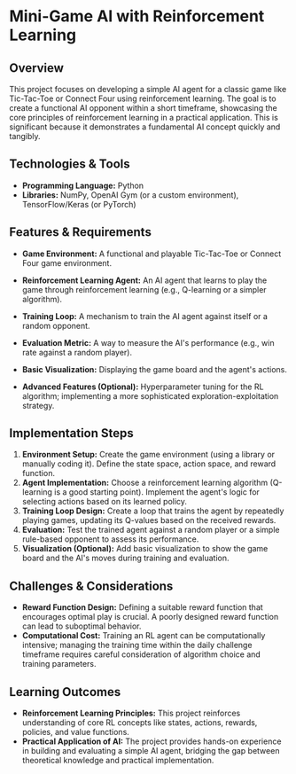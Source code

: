 # Mini-Game AI with Reinforcement Learning

## Overview

This project focuses on developing a simple AI agent for a classic game like Tic-Tac-Toe or Connect Four using reinforcement learning.  The goal is to create a functional AI opponent within a short timeframe, showcasing the core principles of reinforcement learning in a practical application.  This is significant because it demonstrates a fundamental AI concept quickly and tangibly.


## Technologies & Tools

- **Programming Language:** Python
- **Libraries:**  NumPy, OpenAI Gym (or a custom environment), TensorFlow/Keras (or PyTorch)


## Features & Requirements

- **Game Environment:**  A functional and playable Tic-Tac-Toe or Connect Four game environment.
- **Reinforcement Learning Agent:** An AI agent that learns to play the game through reinforcement learning (e.g., Q-learning or a simpler algorithm).
- **Training Loop:** A mechanism to train the AI agent against itself or a random opponent.
- **Evaluation Metric:** A way to measure the AI's performance (e.g., win rate against a random player).
- **Basic Visualization:** Displaying the game board and the agent's actions.

- **Advanced Features (Optional):** Hyperparameter tuning for the RL algorithm; implementing a more sophisticated exploration-exploitation strategy.


## Implementation Steps

1. **Environment Setup:** Create the game environment (using a library or manually coding it). Define the state space, action space, and reward function.
2. **Agent Implementation:** Choose a reinforcement learning algorithm (Q-learning is a good starting point). Implement the agent's logic for selecting actions based on its learned policy.
3. **Training Loop Design:**  Create a loop that trains the agent by repeatedly playing games, updating its Q-values based on the received rewards.
4. **Evaluation:**  Test the trained agent against a random player or a simple rule-based opponent to assess its performance.
5. **Visualization (Optional):**  Add basic visualization to show the game board and the AI's moves during training and evaluation.


## Challenges & Considerations

- **Reward Function Design:** Defining a suitable reward function that encourages optimal play is crucial. A poorly designed reward function can lead to suboptimal behavior.
- **Computational Cost:**  Training an RL agent can be computationally intensive; managing the training time within the daily challenge timeframe requires careful consideration of algorithm choice and training parameters.


## Learning Outcomes

- **Reinforcement Learning Principles:**  This project reinforces understanding of core RL concepts like states, actions, rewards, policies, and value functions.
- **Practical Application of AI:** The project provides hands-on experience in building and evaluating a simple AI agent, bridging the gap between theoretical knowledge and practical implementation.

